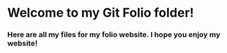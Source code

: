 # Welcome to my Git Folio folder!
### Here are all my files for my folio website. I hope you enjoy my website!
